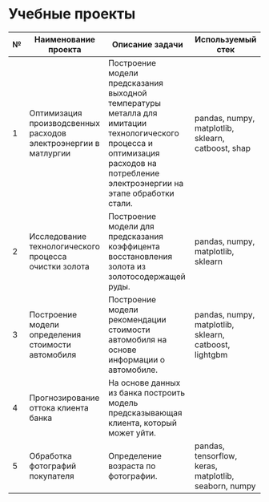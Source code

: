 # Учебные проекты


| № | Наименование проекта | Описание задачи | Используемый стек |
|---|----------------------|-----------------|-------------------|
| 1 |Оптимизация производсвенных расходов электроэнергии в матлургии|Построение модели предсказания выходной температуры металла для имитации технологического процесса и оптимизация расходов на потребление электроэнергии на этапе обработки стали.|pandas, numpy, matplotlib, sklearn, catboost, shap|
| 2 |Исследование технологического процесса очистки золота|Построение модели для предсказания коэффицента восстановления золота из золотосодержащей руды.|pandas, numpy, matplotlib, sklearn|
| 3 |Построение модели определения стоимости автомобиля|Построение модели рекомендации стоимости автомобиля на основе информации о автомобиле.|pandas, numpy, matplotlib, sklearn, catboost, lightgbm|
| 4 |Прогнозирование оттока клиента банка|На основе данных из банка построить модель предсказывающая клиента, который может уйти.||
| 5 |Обработка фотографий покупателя|Определение возраста по фотографии.|pandas, tensorflow, keras, matplotlib, seaborn, numpy|
